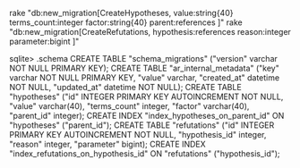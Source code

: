    rake "db:new_migration[CreateHypotheses, value:string{40} terms_count:integer factor:string{40} parent:references ]"
   rake "db:new_migration[CreateRefutations, hypothesis:references reason:integer parameter:bigint ]"
   
   
   
   
   sqlite> .schema 
   CREATE TABLE "schema_migrations" ("version" varchar NOT NULL PRIMARY KEY);
   CREATE TABLE "ar_internal_metadata" ("key" varchar NOT NULL PRIMARY KEY, "value" varchar, "created_at" datetime NOT NULL, "updated_at" datetime NOT NULL);
   CREATE TABLE "hypotheses" ("id" INTEGER PRIMARY KEY AUTOINCREMENT NOT NULL, "value" varchar(40), "terms_count" integer, "factor" varchar(40), "parent_id" integer);
   CREATE INDEX "index_hypotheses_on_parent_id" ON "hypotheses" ("parent_id");
   CREATE TABLE "refutations" ("id" INTEGER PRIMARY KEY AUTOINCREMENT NOT NULL, "hypothesis_id" integer, "reason" integer, "parameter" bigint);
   CREATE INDEX "index_refutations_on_hypothesis_id" ON "refutations" ("hypothesis_id");
   